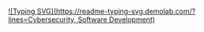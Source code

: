 [![Typing SVG](https://readme-typing-svg.demolab.com/?lines=Cybersecurity, Software Development)](https://git.io/typing-svg)
